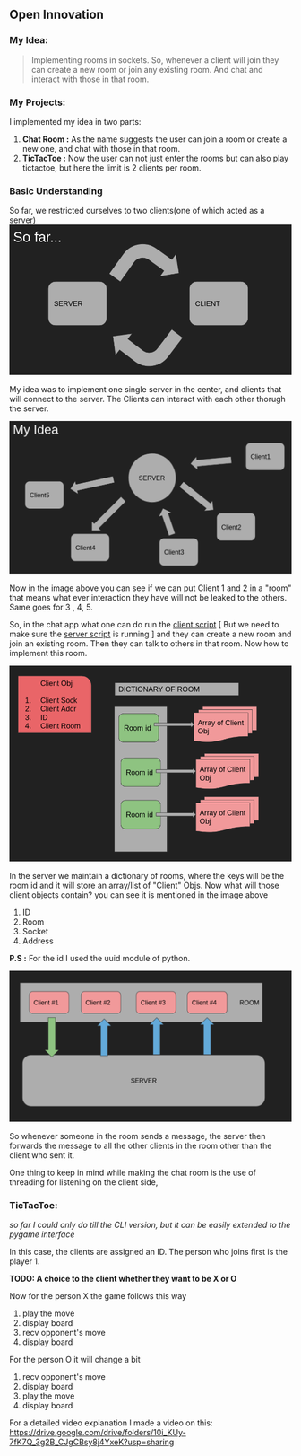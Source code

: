 ## Open Innovation

### My Idea:

> Implementing rooms in sockets. So, whenever a client will join they can create a new room or join any existing room. And chat and interact with those in that room.

### My Projects:

I implemented my idea in two parts:
1. **Chat Room :** As the name suggests the user can join a room or create a new one, and chat with those in that room. 
2. **TicTacToe :** Now the user can not just enter the rooms but can also play tictactoe, but here the limit is 2 clients per room. 


### Basic Understanding

So far, we restricted ourselves to two clients(one of which acted as a server)
![img1](./assets/img1.png)

My idea was to implement one single server in the center, and clients that will connect to the server. The Clients can interact with each other thorugh the server. 

![img2](assets/img2.png)

Now in the image above you can see if we can put Client 1 and 2 in a "room" that means what ever interaction they have will not be leaked to the others. Same goes for 3 , 4, 5. 

So, in the chat app what one can do run the [client script](Chat_Room/client.py) [ But we need to make sure the [server script](Chat_Room/server.py) is running ] and they can create a new room and join an existing room. Then they can talk to others in that room. Now how to implement this room. 

![img3](assets/img3.png)

In the server we maintain a dictionary of rooms, where the keys will be the room id and it will store an array/list of "Client" Objs. Now what will those client objects contain? you can see it is mentioned in the image above
1. ID
2. Room
3. Socket
4. Address

**P.S :** For the id I used the uuid module of python.

![img4](assets/img4.png)

So whenever someone in the room sends a message, the server then forwards the message to all the other clients in the room other than the client who sent it. 

One thing to keep in mind while making the chat room is the use of threading for listening on the client side, 


### TicTacToe:

*so far I could only do till the CLI version, but it can be easily extended to the pygame interface*

In this case, the clients are assigned an ID. The person who joins first is the player 1.

**TODO: A choice to the client whether they want to be X or O**

Now for the person X the game follows this way
1. play the move
2. display board
3. recv opponent's move
4. display board


For the person O it will change a bit
1. recv opponent's move
2. display board
3. play the move
4. display board


For a detailed video explanation I made a video on this: https://drive.google.com/drive/folders/10i_KUy-7fK7Q_3g2B_CJgCBsy8j4YxeK?usp=sharing



